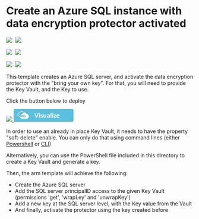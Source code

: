 # Create an Azure SQL instance with data encryption protector activated

<IMG SRC="https://azurequickstartsservice.blob.core.windows.net/badges/sql-encryption-protector-byok/PublicLastTestDate.svg" />&nbsp;
<IMG SRC="https://azurequickstartsservice.blob.core.windows.net/badges/sql-encryption-protector-byok/PublicDeployment.svg" />&nbsp;

<IMG SRC="https://azurequickstartsservice.blob.core.windows.net/badges/sql-encryption-protector-byok/FairfaxLastTestDate.svg" />&nbsp;
<IMG SRC="https://azurequickstartsservice.blob.core.windows.net/badges/sql-encryption-protector-byok/FairfaxDeployment.svg" />&nbsp;

<IMG SRC="https://azurequickstartsservice.blob.core.windows.net/badges/sql-encryption-protector-byok/BestPracticeResult.svg" />&nbsp;
<IMG SRC="https://azurequickstartsservice.blob.core.windows.net/badges/sql-encryption-protector-byok/CredScanResult.svg" />&nbsp;

This template creates an Azure SQL server, and activate the data encryption protector with the "bring your own key". For that, you will need to provide the Key Vault, and the Key to use.

Click the button below to deploy

<a href="https://portal.azure.com/#create/Microsoft.Template/uri/https%3A%2F%2Fraw.githubusercontent.com%2Fazure%2Fazure-quickstart-templates%2Fmaster%2Fsql-encryption-protector-byok%2Fazuredeploy.json" target="_blank">
    <img src="https://azuredeploy.net/deploybutton.png"/>
</a>
<a href="http://armviz.io/#/?load=https%3A%2F%2Fraw.githubusercontent.com%2Fazure%2Fazure-quickstart-templates%2Fmaster%2Fsql-encryption-protector-byok%2Fazuredeploy.json" target="_blank">
<img src="https://raw.githubusercontent.com/Azure/azure-quickstart-templates/master/1-CONTRIBUTION-GUIDE/images/visualizebutton.png"/>
</a>

In order to use an already in place Key Vault, it needs to have the property "soft-delete" enable. You can only do that using command lines (either [Powershell](https://docs.microsoft.com/en-US/azure/key-vault/key-vault-soft-delete-powershell) or [CLI](https://docs.microsoft.com/en-US/azure/key-vault/key-vault-soft-delete-cli))

Alternatively, you can use the PowerShell file included in this directory to create a Key Vault and generate a key.

 Then, the arm template will achieve the following:
 * Create the Azure SQL server
 * Add the SQL server principalID access to the given Key Vault (permissions 'get', 'wrapLey' and 'unwrapKey')
 * Add a new key at the SQL server level, with the Key value from the Vault
 * And finally, activate the protector using the key created before


